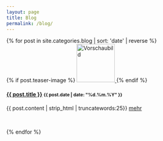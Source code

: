 ```yaml
---
layout: page
title: Blog
permalink: /blog/
---
```


<div class="row">
  {% for post in site.categories.blog | sort: 'date' | reverse %}
    <div class="col-xs-12 col-md-6">
      <div class="media">
	<div class="media-left">
	  {% if post.teaser-image %}
            <a href="{{ post.url | prepend: site.baseurl }}">
              <img src="{{ post.teaser-image | prepend: site.baseurl }}" alt="Vorschaubild" width="100px" max-width="100px">
            </a>
	  {% endif %}
	</div>
	<div class="media-body">
      <h4 class="media-heading">
        <a href="{{ post.url | prepend: site.baseurl }}">{{ post.title }}</a>
        <small>{{ post.date | date: "%d.%m.%Y" }}</small>
      </h4>
          {{ post.content | strip_html | truncatewords:25}}
          <a href="{{ post.url | prepend: site.baseurl }}">mehr</a>
          <p>&nbsp;</p>
        </div>
      </div>
    </div>
  {% endfor %}
</div>
